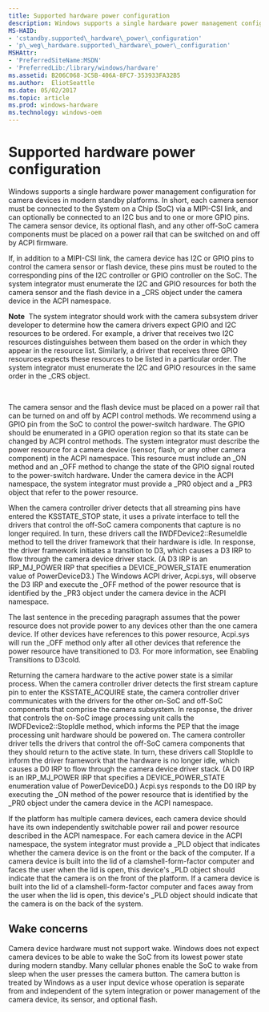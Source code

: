 ```yaml
---
title: Supported hardware power configuration
description: Windows supports a single hardware power management configuration for camera devices in modern standby platforms.
MS-HAID:
- 'cstandby.supported\_hardware\_power\_configuration'
- 'p\_weg\_hardware.supported\_hardware\_power\_configuration'
MSHAttr:
- 'PreferredSiteName:MSDN'
- 'PreferredLib:/library/windows/hardware'
ms.assetid: B206C068-3C5B-406A-8FC7-353933FA32B5
ms.author:  EliotSeattle
ms.date: 05/02/2017
ms.topic: article
ms.prod: windows-hardware
ms.technology: windows-oem
---
```


# Supported hardware power configuration


Windows supports a single hardware power management configuration for camera devices in modern standby platforms. In short, each camera sensor must be connected to the System on a Chip (SoC) via a MIPI-CSI link, and can optionally be connected to an I2C bus and to one or more GPIO pins. The camera sensor device, its optional flash, and any other off-SoC camera components must be placed on a power rail that can be switched on and off by ACPI firmware.

If, in addition to a MIPI-CSI link, the camera device has I2C or GPIO pins to control the camera sensor or flash device, these pins must be routed to the corresponding pins of the I2C controller or GPIO controller on the SoC. The system integrator must enumerate the I2C and GPIO resources for both the camera sensor and the flash device in a \_CRS object under the camera device in the ACPI namespace.

**Note**  The system integrator should work with the camera subsystem driver developer to determine how the camera drivers expect GPIO and I2C resources to be ordered. For example, a driver that receives two I2C resources distinguishes between them based on the order in which they appear in the resource list. Similarly, a driver that receives three GPIO resources expects these resources to be listed in a particular order. The system integrator must enumerate the I2C and GPIO resources in the same order in the \_CRS object.

 

The camera sensor and the flash device must be placed on a power rail that can be turned on and off by ACPI control methods. We recommend using a GPIO pin from the SoC to control the power-switch hardware. The GPIO should be enumerated in a GPIO operation region so that its state can be changed by ACPI control methods. The system integrator must describe the power resource for a camera device (sensor, flash, or any other camera component) in the ACPI namespace. This resource must include an \_ON method and an \_OFF method to change the state of the GPIO signal routed to the power-switch hardware. Under the camera device in the ACPI namespace, the system integrator must provide a \_PR0 object and a \_PR3 object that refer to the power resource.

When the camera controller driver detects that all streaming pins have entered the KSSTATE\_STOP state, it uses a private interface to tell the drivers that control the off-SoC camera components that capture is no longer required. In turn, these drivers call the IWDFDevice2::ResumeIdle method to tell the driver framework that their hardware is idle. In response, the driver framework initiates a transition to D3, which causes a D3 IRP to flow through the camera device driver stack. (A D3 IRP is an IRP\_MJ\_POWER IRP that specifies a DEVICE\_POWER\_STATE enumeration value of PowerDeviceD3.) The Windows ACPI driver, Acpi.sys, will observe the D3 IRP and execute the \_OFF method of the power resource that is identified by the \_PR3 object under the camera device in the ACPI namespace.

The last sentence in the preceding paragraph assumes that the power resource does not provide power to any devices other than the one camera device. If other devices have references to this power resource, Acpi.sys will run the \_OFF method only after all other devices that reference the power resource have transitioned to D3. For more information, see Enabling Transitions to D3cold.

Returning the camera hardware to the active power state is a similar process. When the camera controller driver detects the first stream capture pin to enter the KSSTATE\_ACQUIRE state, the camera controller driver communicates with the drivers for the other on-SoC and off-SoC components that comprise the camera subsystem. In response, the driver that controls the on-SoC image processing unit calls the IWDFDevice2::StopIdle method, which informs the PEP that the image processing unit hardware should be powered on. The camera controller driver tells the drivers that control the off-SoC camera components that they should return to the active state. In turn, these drivers call StopIdle to inform the driver framework that the hardware is no longer idle, which causes a D0 IRP to flow through the camera device driver stack. (A D0 IRP is an IRP\_MJ\_POWER IRP that specifies a DEVICE\_POWER\_STATE enumeration value of PowerDeviceD0.) Acpi.sys responds to the D0 IRP by executing the \_ON method of the power resource that is identified by the \_PR0 object under the camera device in the ACPI namespace.

If the platform has multiple camera devices, each camera device should have its own independently switchable power rail and power resource described in the ACPI namespace. For each camera device in the ACPI namespace, the system integrator must provide a \_PLD object that indicates whether the camera device is on the front or the back of the computer. If a camera device is built into the lid of a clamshell-form-factor computer and faces the user when the lid is open, this device's \_PLD object should indicate that the camera is on the front of the platform. If a camera device is built into the lid of a clamshell-form-factor computer and faces away from the user when the lid is open, this device's \_PLD object should indicate that the camera is on the back of the system.

## Wake concerns


Camera device hardware must not support wake. Windows does not expect camera devices to be able to wake the SoC from its lowest power state during modern standby. Many cellular phones enable the SoC to wake from sleep when the user presses the camera button. The camera button is treated by Windows as a user input device whose operation is separate from and independent of the sytem integration or power management of the camera device, its sensor, and optional flash.

 

 






